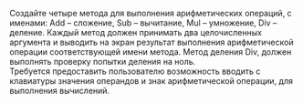 ﻿ Создайте четыре метода для выполнения арифметических операций, с именами: Add – сложение, Sub – вычитание, Mul – умножение, Div – деление. 
 Каждый метод должен принимать два целочисленных аргумента и выводить на экран результат выполнения арифметической операции соответствующей имени метода.
 Метод деления Div, должен выполнять проверку попытки деления на ноль.  
 Требуется предоставить пользователю возможность вводить с клавиатуры значения операндов и знак арифметической операции, для выполнения вычислений. 